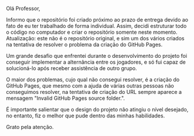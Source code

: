 Olá Professor,

Informo que o repositório foi criado próximo ao prazo de entrega devido ao fato de eu ter trabalhado de forma individual. Assim, decidi estruturar todo o código no computador e criar o repositório somente neste momento.
Atualização: este não é o repositório original, e sim um dos vários criados na tentativa de resolver o problema da criação do GitHub Pages.

Um grande desafio que enfrentei durante o desenvolvimento do projeto foi conseguir implementar a alternância entre os jogadores, e só fui capaz de solucioná-lo após receber assistência de outro grupo.

O maior dos problemas, cujo qual não consegui resolver, é a criação do GitHub Pages, que mesmo com a ajuda de várias outras pessoas não conseguimos resolver, na tentativa de criação do URL sempre aparece a mensagem "Invalid GitHub Pages source folder.".

É importante salientar que o design do projeto não atingiu o nível desejado, no entanto, fiz o melhor que pude dentro das minhas habilidades.

Grato pela atenção.
